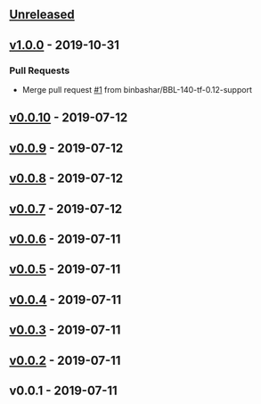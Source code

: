 <a name="unreleased"></a>
## [Unreleased]


<a name="v1.0.0"></a>
## [v1.0.0] - 2019-10-31
### Pull Requests
- Merge pull request [#1](https://github.com/binbashar/terraform-waf-owasp/issues/1) from binbashar/BBL-140-tf-0.12-support


<a name="v0.0.10"></a>
## [v0.0.10] - 2019-07-12

<a name="v0.0.9"></a>
## [v0.0.9] - 2019-07-12

<a name="v0.0.8"></a>
## [v0.0.8] - 2019-07-12

<a name="v0.0.7"></a>
## [v0.0.7] - 2019-07-12

<a name="v0.0.6"></a>
## [v0.0.6] - 2019-07-11

<a name="v0.0.5"></a>
## [v0.0.5] - 2019-07-11

<a name="v0.0.4"></a>
## [v0.0.4] - 2019-07-11

<a name="v0.0.3"></a>
## [v0.0.3] - 2019-07-11

<a name="v0.0.2"></a>
## [v0.0.2] - 2019-07-11

<a name="v0.0.1"></a>
## v0.0.1 - 2019-07-11

[Unreleased]: https://github.com/binbashar/terraform-waf-owasp/compare/v1.0.0...HEAD
[v1.0.0]: https://github.com/binbashar/terraform-waf-owasp/compare/v0.0.10...v1.0.0
[v0.0.10]: https://github.com/binbashar/terraform-waf-owasp/compare/v0.0.9...v0.0.10
[v0.0.9]: https://github.com/binbashar/terraform-waf-owasp/compare/v0.0.8...v0.0.9
[v0.0.8]: https://github.com/binbashar/terraform-waf-owasp/compare/v0.0.7...v0.0.8
[v0.0.7]: https://github.com/binbashar/terraform-waf-owasp/compare/v0.0.6...v0.0.7
[v0.0.6]: https://github.com/binbashar/terraform-waf-owasp/compare/v0.0.5...v0.0.6
[v0.0.5]: https://github.com/binbashar/terraform-waf-owasp/compare/v0.0.4...v0.0.5
[v0.0.4]: https://github.com/binbashar/terraform-waf-owasp/compare/v0.0.3...v0.0.4
[v0.0.3]: https://github.com/binbashar/terraform-waf-owasp/compare/v0.0.2...v0.0.3
[v0.0.2]: https://github.com/binbashar/terraform-waf-owasp/compare/v0.0.1...v0.0.2
